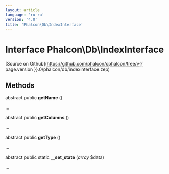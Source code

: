 ```yaml
---
layout: article
language: 'ru-ru'
version: '4.0'
title: 'Phalcon\Db\IndexInterface'
---
```

# Interface **Phalcon\Db\IndexInterface**

[Source on Github](https://github.com/phalcon/cphalcon/tree/v{{ page.version }}.0/phalcon/db/indexinterface.zep)

## Methods

abstract public **getName** ()

...

abstract public **getColumns** ()

...

abstract public **getType** ()

...

abstract public static **__set_state** (*array* $data)

...